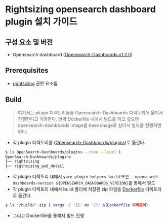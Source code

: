 # Rightsizing opensearch dashboard plugin 설치 가이드

## 구성 요소 및 버전
- Opensearch dashboard ([Opensearch-Dashboards:v1.2.0](https://github.com/opensearch-project/OpenSearch-Dashboards))

## Prerequisites
- [rightsizing](https://github.com/tmax-cloud/install-rightsizing-opensearch-dashboard-plugin/blob/main/rightsizing) 관련 요소들

## Build
> 여기서는 plugin 디렉토리들을 Opensearch-Dashboards 디렉토리에 옮겨서 진행한다고 가정한다.
> 만약 Dockerfile 내에서 빌드를 하고 싶으면 opensearch-dashboards image를 base image로 삼아서 빌드를 진행하면 된다.

- 각 plugin 디렉토리를 ([Opensearch-Dashboards/plugins](https://github.com/opensearch-project/OpenSearch-Dashboards/tree/main/plugins))로 옮긴다.

```bash
$ ls OpenSearch-Dashboards/plugins --tree --level 1
OpenSearch-Dashboards/plugins
├── rightsizing
├── rigthsizing_pod_detail
```

- 각 plugin 디렉토리 내에서 `yarn plugin-helpers build` 또는 `--opensearch-dashboards-version ${OPENSEARCH_DASHBOARDS_VERSION}`를 통해서 빌드
- 각 plugin 디렉토리 내에서 build 폴더에 저장된 zip 파일을 [Dockerfile](https://github.com/tmax-cloud/install-rightsizing-opensearch-dashboard-plugin/blob/main/Dockerfile) 디렉토리로 옮긴다.

```bash
$ ls */build/*.zip | xargs -I '{}' mv '{}' ${Dockerfile 디렉토리}
```

- 그리고 Dockerfile을 통해서 빌드 진행